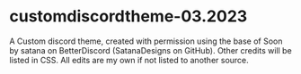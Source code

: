 # customdiscordtheme-03.2023
A Custom discord theme, created with permission using the base of Soon by satana on BetterDiscord (SatanaDesigns on GitHub). Other credits will be listed in CSS. All edits are my own if not listed to another source. 
